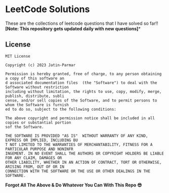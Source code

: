 # LeetCode Solutions
These are the collections of leetcode questions that I have solved so far!! **[Note: This repository gets updated daily with new questions]*** 

<!-- LICENSE -->
## License

```
MIT License

Copyright (c) 2023 Jatin-Parmar

Permission is hereby granted, free of charge, to any person obtaining a copy of this software an
d associated documentation files  (the "Software") to deal with the Software without restriction
including without limitation, the rights to use, copy, modify, merge, publish, distribute, subli
cense, and/or sell copies of the Software, and to permit persons to whom the Software is furnish
ed to do so, subject to the following conditions:

The above copyright and permission notice shall be included in all copies or substantial portion
sof the Software.

THE SOFTWARE IS PROVIDED "AS IS"  WITHOUT WARRANTY OF ANY KIND, EXPRESS OR IMPLIED, INCLUDING BU
T NOT LIMITED TO THE WARRANTIES OF MERCHANTABILITY, FITNESS FOR A PARTICULAR PURPOSE AND NONINFR
INGEMENT. IN NO EVENT SHALL THE AUTHORS OR COPYRIGHT HOLDERS BE LIABLE FOR ANY CLAIM, DAMAGES OR
OTHER LIABILITY, WHETHER IN AN ACTION OF CONTRACT, TORT OR OTHERWISE, ARISING FROM, OUT OF OR IN
CONNECTION WITH THE SOFTWARE OR THE USE OR OTHER DEALINGS IN THE SOFTWARE.

```
**Forgot All The Above & Do Whatever You Can With This Repo 😎**
